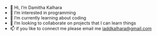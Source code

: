 - 👋 Hi, I’m Damitha Kalhara
- 👀 I’m interested in programming
- 🌱 I’m currently learning about coding
- 💞️ I’m looking to collaborate on projects that I can learn things
- 📫 if you like to connect me please email me iaddkalhara@gmail.com

<!---
IADDKalhara/IADDKalhara is a ✨ special ✨ repository because its `README.md` (this file) appears on your GitHub profile.
You can click the Preview link to take a look at your changes.
--->
